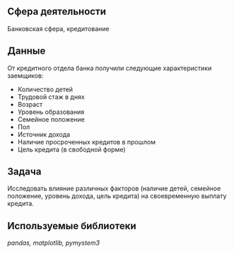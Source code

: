 ## Сфера деятельности
Банковская сфера, кредитование

## Данные

От кредитного отдела банка получили следующие характеристики заемщиков:
* Количество детей
* Трудовой стаж в днях
* Возраст
* Уровень образования
* Семейное положение
* Пол
* Источник дохода
* Наличие просроченных кредитов в прошлом
* Цель кредита (в свободной форме)

## Задача

Исследовать влияние различных факторов (наличие детей, семейное положение, уровень дохода, цель кредита) на своевременную выплату кредита. 

## Используемые библиотеки
*pandas, matplotlib, pymystem3*


